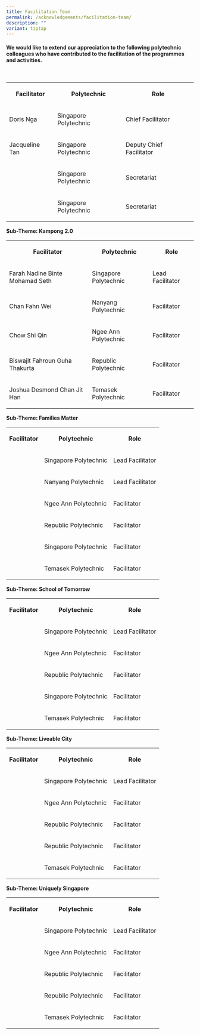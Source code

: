 ```yaml
---
title: Facilitation Team
permalink: /acknowledgements/facilitation-team/
description: ""
variant: tiptap
---
```

<h4><strong>We would like to extend our appreciation to the following polytechnic colleagues who have contributed to the facilitation of the programmes and activities.</strong></h4>
<p>
<br>
</p>
<table style="minWidth: 75px">
<colgroup>
<col>
<col>
<col>
</colgroup>
<tbody>
<tr>
<th rowspan="1" colspan="1">
<p>Facilitator</p>
</th>
<th rowspan="1" colspan="1">
<p>Polytechnic</p>
</th>
<th rowspan="1" colspan="1">
<p>Role</p>
</th>
</tr>
<tr>
<td rowspan="1" colspan="1">
<p>Doris Nga</p>
</td>
<td rowspan="1" colspan="1">
<p>Singapore Polytechnic</p>
</td>
<td rowspan="1" colspan="1">
<p>Chief Facilitator</p>
</td>
</tr>
<tr>
<td rowspan="1" colspan="1">
<p>Jacqueline Tan</p>
</td>
<td rowspan="1" colspan="1">
<p>Singapore Polytechnic</p>
</td>
<td rowspan="1" colspan="1">
<p>Deputy Chief Facilitator</p>
</td>
</tr>
<tr>
<td rowspan="1" colspan="1">
<p></p>
</td>
<td rowspan="1" colspan="1">
<p>Singapore Polytechnic</p>
</td>
<td rowspan="1" colspan="1">
<p>Secretariat</p>
</td>
</tr>
<tr>
<td rowspan="1" colspan="1">
<p></p>
</td>
<td rowspan="1" colspan="1">
<p>Singapore Polytechnic</p>
</td>
<td rowspan="1" colspan="1">
<p>Secretariat</p>
</td>
</tr>
</tbody>
</table>
<p><strong>Sub-Theme: Kampong 2.0</strong>
<br>
</p>
<table style="minWidth: 75px">
<colgroup>
<col>
<col>
<col>
</colgroup>
<tbody>
<tr>
<th rowspan="1" colspan="1">
<p>Facilitator</p>
</th>
<th rowspan="1" colspan="1">
<p>Polytechnic</p>
</th>
<th rowspan="1" colspan="1">
<p>Role</p>
</th>
</tr>
<tr>
<td rowspan="1" colspan="1">
<p>Farah Nadine Binte Mohamad Seth</p>
</td>
<td rowspan="1" colspan="1">
<p>Singapore Polytechnic</p>
</td>
<td rowspan="1" colspan="1">
<p>Lead Facilitator</p>
</td>
</tr>
<tr>
<td rowspan="1" colspan="1">
<p>Chan Fahn Wei</p>
</td>
<td rowspan="1" colspan="1">
<p>Nanyang Polytechnic</p>
</td>
<td rowspan="1" colspan="1">
<p>Facilitator</p>
</td>
</tr>
<tr>
<td rowspan="1" colspan="1">
<p>Chow Shi Qin</p>
</td>
<td rowspan="1" colspan="1">
<p>Ngee Ann Polytechnic</p>
</td>
<td rowspan="1" colspan="1">
<p>Facilitator</p>
</td>
</tr>
<tr>
<td rowspan="1" colspan="1">
<p>Biswajit Fahroun Guha Thakurta</p>
</td>
<td rowspan="1" colspan="1">
<p>Republic Polytechnic</p>
</td>
<td rowspan="1" colspan="1">
<p>Facilitator</p>
</td>
</tr>
<tr>
<td rowspan="1" colspan="1">
<p>Joshua Desmond Chan Jit Han</p>
</td>
<td rowspan="1" colspan="1">
<p>Temasek Polytechnic</p>
</td>
<td rowspan="1" colspan="1">
<p>Facilitator</p>
</td>
</tr>
</tbody>
</table>
<p><strong>Sub-Theme: Families Matter</strong>
<br>
</p>
<table style="minWidth: 75px">
<colgroup>
<col>
<col>
<col>
</colgroup>
<tbody>
<tr>
<th rowspan="1" colspan="1">
<p>Facilitator</p>
</th>
<th rowspan="1" colspan="1">
<p>Polytechnic</p>
</th>
<th rowspan="1" colspan="1">
<p>Role</p>
</th>
</tr>
<tr>
<td rowspan="1" colspan="1">
<p></p>
</td>
<td rowspan="1" colspan="1">
<p>Singapore Polytechnic</p>
</td>
<td rowspan="1" colspan="1">
<p>Lead Facilitator</p>
</td>
</tr>
<tr>
<td rowspan="1" colspan="1">
<p></p>
</td>
<td rowspan="1" colspan="1">
<p>Nanyang Polytechnic</p>
</td>
<td rowspan="1" colspan="1">
<p>Lead Facilitator</p>
</td>
</tr>
<tr>
<td rowspan="1" colspan="1">
<p></p>
</td>
<td rowspan="1" colspan="1">
<p>Ngee Ann Polytechnic</p>
</td>
<td rowspan="1" colspan="1">
<p>Facilitator</p>
</td>
</tr>
<tr>
<td rowspan="1" colspan="1">
<p></p>
</td>
<td rowspan="1" colspan="1">
<p>Republic Polytechnic</p>
</td>
<td rowspan="1" colspan="1">
<p>Facilitator</p>
</td>
</tr>
<tr>
<td rowspan="1" colspan="1">
<p></p>
</td>
<td rowspan="1" colspan="1">
<p>Singapore Polytechnic</p>
</td>
<td rowspan="1" colspan="1">
<p>Facilitator</p>
</td>
</tr>
<tr>
<td rowspan="1" colspan="1">
<p></p>
</td>
<td rowspan="1" colspan="1">
<p>Temasek Polytechnic</p>
</td>
<td rowspan="1" colspan="1">
<p>Facilitator</p>
</td>
</tr>
</tbody>
</table>
<p><strong>Sub-Theme: School of Tomorrow</strong>
<br>
</p>
<table style="minWidth: 75px">
<colgroup>
<col>
<col>
<col>
</colgroup>
<tbody>
<tr>
<th rowspan="1" colspan="1">
<p>Facilitator</p>
</th>
<th rowspan="1" colspan="1">
<p>Polytechnic</p>
</th>
<th rowspan="1" colspan="1">
<p>Role</p>
</th>
</tr>
<tr>
<td rowspan="1" colspan="1">
<p></p>
</td>
<td rowspan="1" colspan="1">
<p>Singapore Polytechnic</p>
</td>
<td rowspan="1" colspan="1">
<p>Lead Facilitator</p>
</td>
</tr>
<tr>
<td rowspan="1" colspan="1">
<p></p>
</td>
<td rowspan="1" colspan="1">
<p>Ngee Ann Polytechnic</p>
</td>
<td rowspan="1" colspan="1">
<p>Facilitator</p>
</td>
</tr>
<tr>
<td rowspan="1" colspan="1">
<p></p>
</td>
<td rowspan="1" colspan="1">
<p>Republic Polytechnic</p>
</td>
<td rowspan="1" colspan="1">
<p>Facilitator</p>
</td>
</tr>
<tr>
<td rowspan="1" colspan="1">
<p></p>
</td>
<td rowspan="1" colspan="1">
<p>Singapore Polytechnic</p>
</td>
<td rowspan="1" colspan="1">
<p>Facilitator</p>
</td>
</tr>
<tr>
<td rowspan="1" colspan="1">
<p></p>
</td>
<td rowspan="1" colspan="1">
<p>Temasek Polytechnic</p>
</td>
<td rowspan="1" colspan="1">
<p>Facilitator</p>
</td>
</tr>
</tbody>
</table>
<p><strong>Sub-Theme: Liveable City</strong>
<br>
</p>
<table style="minWidth: 75px">
<colgroup>
<col>
<col>
<col>
</colgroup>
<tbody>
<tr>
<th rowspan="1" colspan="1">
<p>Facilitator</p>
</th>
<th rowspan="1" colspan="1">
<p>Polytechnic</p>
</th>
<th rowspan="1" colspan="1">
<p>Role</p>
</th>
</tr>
<tr>
<td rowspan="1" colspan="1">
<p></p>
</td>
<td rowspan="1" colspan="1">
<p>Singapore Polytechnic</p>
</td>
<td rowspan="1" colspan="1">
<p>Lead Facilitator</p>
</td>
</tr>
<tr>
<td rowspan="1" colspan="1">
<p></p>
</td>
<td rowspan="1" colspan="1">
<p>Ngee Ann Polytechnic</p>
</td>
<td rowspan="1" colspan="1">
<p>Facilitator</p>
</td>
</tr>
<tr>
<td rowspan="1" colspan="1">
<p></p>
</td>
<td rowspan="1" colspan="1">
<p>Republic Polytechnic</p>
</td>
<td rowspan="1" colspan="1">
<p>Facilitator</p>
</td>
</tr>
<tr>
<td rowspan="1" colspan="1">
<p></p>
</td>
<td rowspan="1" colspan="1">
<p>Republic Polytechnic</p>
</td>
<td rowspan="1" colspan="1">
<p>Facilitator</p>
</td>
</tr>
<tr>
<td rowspan="1" colspan="1">
<p></p>
</td>
<td rowspan="1" colspan="1">
<p>Temasek Polytechnic</p>
</td>
<td rowspan="1" colspan="1">
<p>Facilitator</p>
</td>
</tr>
</tbody>
</table>
<p><strong>Sub-Theme: Uniquely Singapore</strong>
<br>
</p>
<table style="minWidth: 75px">
<colgroup>
<col>
<col>
<col>
</colgroup>
<tbody>
<tr>
<th rowspan="1" colspan="1">
<p>Facilitator</p>
</th>
<th rowspan="1" colspan="1">
<p>Polytechnic</p>
</th>
<th rowspan="1" colspan="1">
<p>Role</p>
</th>
</tr>
<tr>
<td rowspan="1" colspan="1">
<p></p>
</td>
<td rowspan="1" colspan="1">
<p>Singapore Polytechnic</p>
</td>
<td rowspan="1" colspan="1">
<p>Lead Facilitator</p>
</td>
</tr>
<tr>
<td rowspan="1" colspan="1">
<p></p>
</td>
<td rowspan="1" colspan="1">
<p>Ngee Ann Polytechnic</p>
</td>
<td rowspan="1" colspan="1">
<p>Facilitator</p>
</td>
</tr>
<tr>
<td rowspan="1" colspan="1">
<p></p>
</td>
<td rowspan="1" colspan="1">
<p>Republic Polytechnic</p>
</td>
<td rowspan="1" colspan="1">
<p>Facilitator</p>
</td>
</tr>
<tr>
<td rowspan="1" colspan="1">
<p></p>
</td>
<td rowspan="1" colspan="1">
<p>Republic Polytechnic</p>
</td>
<td rowspan="1" colspan="1">
<p>Facilitator</p>
</td>
</tr>
<tr>
<td rowspan="1" colspan="1">
<p></p>
</td>
<td rowspan="1" colspan="1">
<p>Temasek Polytechnic</p>
</td>
<td rowspan="1" colspan="1">
<p>Facilitator</p>
</td>
</tr>
</tbody>
</table>
<p></p>